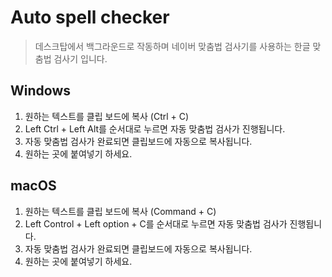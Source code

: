 # Auto spell checker

> 데스크탑에서 백그라운드로 작동하며 네이버 맞춤법 검사기를 사용하는 한글 맞춤법 검사기 입니다.

## Windows

1. 원하는 텍스트를 클립 보드에 복사 (Ctrl + C)
2. Left Ctrl + Left Alt를 순서대로 누르면 자동 맞춤법 검사가 진행됩니다.
3. 자동 맞춤법 검사가 완료되면 클립보드에 자동으로 복사됩니다.
4. 원하는 곳에 붙여넣기 하세요.

## macOS

1. 원하는 텍스트를 클립 보드에 복사 (Command + C)
2. Left Control + Left option + C를 순서대로 누르면 자동 맞춤법 검사가 진행됩니다.
3. 자동 맞춤법 검사가 완료되면 클립보드에 자동으로 복사됩니다.
4. 원하는 곳에 붙여넣기 하세요.
